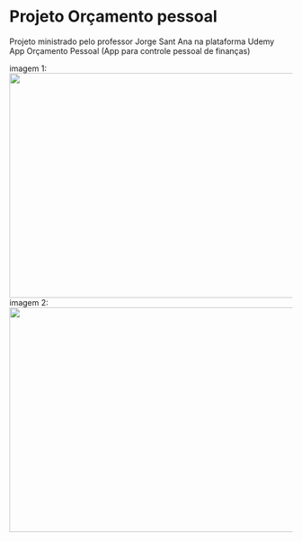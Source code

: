 # Projeto Orçamento pessoal

<a>Projeto ministrado pelo professor Jorge Sant Ana na plataforma Udemy</a>
<br/>
<a>App Orçamento Pessoal (App para controle pessoal de finanças)</a>

imagem 1:
<img src="https://uploaddeimagens.com.br/images/003/525/054/original/imagem_1.png?1636373191" width="900px" height="400">
<br/>
imagem 2:
<img src="https://uploaddeimagens.com.br/images/003/525/066/original/imagem_2.png?1636373763" width="900px" height="400">
